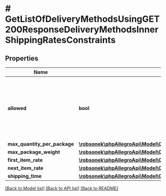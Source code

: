 # # GetListOfDeliveryMethodsUsingGET200ResponseDeliveryMethodsInnerShippingRatesConstraints

## Properties

Name | Type | Description | Notes
------------ | ------------- | ------------- | -------------
**allowed** | **bool** | Indicates whether delivery method can be used when adding or modifying shipping rates. | [optional]
**max_quantity_per_package** | [**\robsonek\phpAllegroApi\Model\GetListOfDeliveryMethodsUsingGET200ResponseDeliveryMethodsInnerShippingRatesConstraintsMaxQuantityPerPackage**](GetListOfDeliveryMethodsUsingGET200ResponseDeliveryMethodsInnerShippingRatesConstraintsMaxQuantityPerPackage.md) |  | [optional]
**max_package_weight** | [**\robsonek\phpAllegroApi\Model\GetListOfDeliveryMethodsUsingGET200ResponseDeliveryMethodsInnerShippingRatesConstraintsMaxPackageWeight**](GetListOfDeliveryMethodsUsingGET200ResponseDeliveryMethodsInnerShippingRatesConstraintsMaxPackageWeight.md) |  | [optional]
**first_item_rate** | [**\robsonek\phpAllegroApi\Model\GetListOfDeliveryMethodsUsingGET200ResponseDeliveryMethodsInnerShippingRatesConstraintsFirstItemRate**](GetListOfDeliveryMethodsUsingGET200ResponseDeliveryMethodsInnerShippingRatesConstraintsFirstItemRate.md) |  | [optional]
**next_item_rate** | [**\robsonek\phpAllegroApi\Model\GetListOfDeliveryMethodsUsingGET200ResponseDeliveryMethodsInnerShippingRatesConstraintsNextItemRate**](GetListOfDeliveryMethodsUsingGET200ResponseDeliveryMethodsInnerShippingRatesConstraintsNextItemRate.md) |  | [optional]
**shipping_time** | [**\robsonek\phpAllegroApi\Model\GetListOfDeliveryMethodsUsingGET200ResponseDeliveryMethodsInnerShippingRatesConstraintsShippingTime**](GetListOfDeliveryMethodsUsingGET200ResponseDeliveryMethodsInnerShippingRatesConstraintsShippingTime.md) |  | [optional]

[[Back to Model list]](../../README.md#models) [[Back to API list]](../../README.md#endpoints) [[Back to README]](../../README.md)
